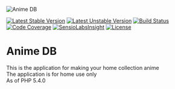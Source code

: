 ![Anime DB](http://anime-db.org/bundles/animedboffsite/images/logo.jpg)

[![Latest Stable Version](https://poser.pugx.org/anime-db/app-bundle/v/stable.png)](https://packagist.org/packages/anime-db/app-bundle)
[![Latest Unstable Version](https://poser.pugx.org/anime-db/app-bundle/v/unstable.png)](https://packagist.org/packages/anime-db/app-bundle)
[![Build Status](https://travis-ci.org/anime-db/app-bundle.svg?branch=master)](https://travis-ci.org/anime-db/app-bundle)
[![Code Coverage](https://scrutinizer-ci.com/g/anime-db/app-bundle/badges/coverage.png?b=master)](https://scrutinizer-ci.com/g/anime-db/app-bundle/?branch=master)
[![SensioLabsInsight](https://insight.sensiolabs.com/projects/b6199717-fce5-45f7-8e91-6fb083e0c38e/mini.png)](https://insight.sensiolabs.com/projects/b6199717-fce5-45f7-8e91-6fb083e0c38e)
[![License](https://poser.pugx.org/anime-db/app-bundle/license.png)](https://packagist.org/packages/anime-db/app-bundle)

# Anime DB #

This is the application for making your home collection anime<br />
The application is for home use only<br />
As of PHP 5.4.0